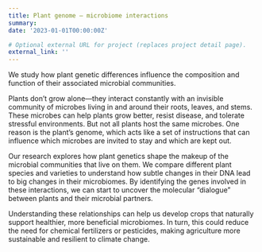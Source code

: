 ```yaml
---
title: Plant genome – microbiome interactions
summary: 
date: '2023-01-01T00:00:00Z'

# Optional external URL for project (replaces project detail page).
external_link: ''
---
```


We study how plant genetic differences influence the composition and function of their associated microbial communities.

<!--more-->

Plants don’t grow alone—they interact constantly with an invisible community of microbes living in and around their roots, leaves, and stems. These microbes can help plants grow better, resist disease, and tolerate stressful environments. But not all plants host the same microbes. One reason is the plant’s genome, which acts like a set of instructions that can influence which microbes are invited to stay and which are kept out.

Our research explores how plant genetics shape the makeup of the microbial communities that live on them. We compare different plant species and varieties to understand how subtle changes in their DNA lead to big changes in their microbiomes. By identifying the genes involved in these interactions, we can start to uncover the molecular “dialogue” between plants and their microbial partners.

Understanding these relationships can help us develop crops that naturally support healthier, more beneficial microbiomes. In turn, this could reduce the need for chemical fertilizers or pesticides, making agriculture more sustainable and resilient to climate change.